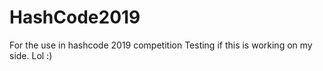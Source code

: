 # HashCode2019
For the use in hashcode 2019 competition
Testing if this is working on my side. Lol :)
